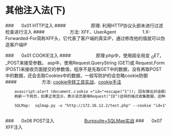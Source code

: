 # 其他注入法(下)
###&nbsp;&nbsp;&nbsp;&nbsp;&nbsp;&nbsp;0x01 HTTP注入
####&nbsp;&nbsp;&nbsp;&nbsp;&nbsp;&nbsp;&nbsp;&nbsp;&nbsp;&nbsp;&nbsp;&nbsp;&nbsp;&nbsp;&nbsp;&nbsp;&nbsp;&nbsp;&nbsp;&nbsp;原理: 利用HTTP协议头部未进行过滤检查进行注入
####&nbsp;&nbsp;&nbsp;&nbsp;&nbsp;&nbsp;&nbsp;&nbsp;&nbsp;&nbsp;&nbsp;&nbsp;&nbsp;&nbsp;&nbsp;&nbsp;&nbsp;&nbsp;&nbsp;&nbsp;方法: XFF、UserAgent
&nbsp;&nbsp;&nbsp;&nbsp;&nbsp;&nbsp;&nbsp;&nbsp;&nbsp;&nbsp;&nbsp;&nbsp;&nbsp;&nbsp;&nbsp;&nbsp;&nbsp;&nbsp;&nbsp;&nbsp;1.X-Forwarded-For简称XFF头，它代表了客户端的真实IP，通过修改他的值就可以伪造客户端IP


###&nbsp;&nbsp;&nbsp;&nbsp;&nbsp;&nbsp;0x01 COOKIE注入
####&nbsp;&nbsp;&nbsp;&nbsp;&nbsp;&nbsp;&nbsp;&nbsp;&nbsp;&nbsp;&nbsp;&nbsp;&nbsp;&nbsp;&nbsp;&nbsp;&nbsp;&nbsp;&nbsp;&nbsp;原理:php中，使用超全局变 $_GET，$_POST来接受参数。 asp中，使用Request.QueryString (GET)或 Request.Form (POST)来接收页面提交的参数值，程序不是先取GET中的数据，没有再取POST中的数据，还会去取Cookies中的数据，一般写防护的会忽略cookie防御
####&nbsp;&nbsp;&nbsp;&nbsp;&nbsp;&nbsp;&nbsp;&nbsp;&nbsp;&nbsp;&nbsp;&nbsp;&nbsp;&nbsp;&nbsp;&nbsp;&nbsp;&nbsp;&nbsp;&nbsp;方法: [cookie中转工具实战](https://blog.51cto.com/yttitan/1562382)、[cookie手注](https://www.cnblogs.com/sun-sunshine123/p/6861677.html)
```html
    avascript:alert（document.ｃookie ="id="+escape("1")); 回车弹出对话框内容为1
    刷新一下网页，如果正常显示，表示该页是用Request("ID")这样的格式收集数据，这种格式就可以试Cookies注入了
    
    SQLMap:  sqlmap.py -u "http://172.16.12.2/test.php" --cookie "id=1" --level 2  --level>2才会检查cookie
    
```
###&nbsp;&nbsp;&nbsp;&nbsp;&nbsp;&nbsp;0x06 POST注入
&nbsp;&nbsp;&nbsp;&nbsp;&nbsp;&nbsp;&nbsp;&nbsp;&nbsp;&nbsp;&nbsp;&nbsp;&nbsp;&nbsp;&nbsp;&nbsp;&nbsp;&nbsp;&nbsp;&nbsp;&nbsp;&nbsp;&nbsp;[Burpsuite+SQLMap实战](https://blog.csdn.net/u011781521/article/details/58594941)
###&nbsp;&nbsp;&nbsp;&nbsp;&nbsp;&nbsp;0x07 XFF注入












